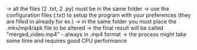 -> all the files (2 .txt, 2 .py) must be in the same folder
-> use the configuration files (.txt) to setup the program with your preferences (they are filled in already for ex.)
-> in the same folder you must place the .mkv/mp4/apk file to be altered
-> the final result will be called "merged_video.mp4" - always in .mp4 format
-> the process might take some time and requires good CPU performance
